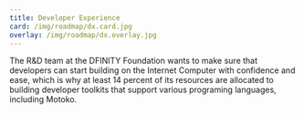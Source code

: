```yaml
---
title: Developer Experience
card: /img/roadmap/dx.card.jpg
overlay: /img/roadmap/dx.overlay.jpg
---
```

The R&D team at the DFINITY Foundation wants to make sure that developers can start building on the Internet Computer with confidence and ease, which is why at least 14 percent of its resources are allocated to building developer toolkits that support various programing languages, including Motoko.
